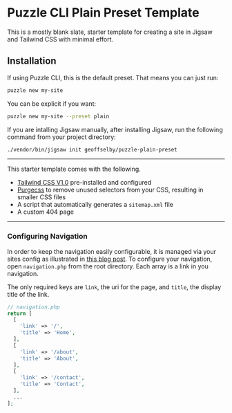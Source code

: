 # Puzzle CLI Plain Preset Template

This is a mostly blank slate, starter template for creating a site in Jigsaw and Tailwind CSS with minimal effort. 

## Installation

If using Puzzle CLI, this is the default preset. That means you can just run:

```bash
puzzle new my-site
```

You can be explicit if you want:

```bash
puzzle new my-site --preset plain
```

If you are intalling Jigsaw manually, after installing Jigsaw, run the following command from your project directory:

```bash
./vendor/bin/jigsaw init geoffselby/puzzle-plain-preset
```

---

This starter template comes with the following.

- [Tailwind CSS V1.0](https://tailwindcss.com) pre-installed and configured
- [Purgecss](https://www.purgecss.com/) to remove unused selectors from your CSS, resulting in smaller CSS files
- A script that automatically generates a `sitemap.xml` file
- A custom 404 page

---

### Configuring Navigation

In order to keep the navigation easily configurable, it is managed via your sites config as illustrated in [this blog post](https://geoffcodesthings.com/blog/managing-navigation-menus-jigsaw). To configure your navigation, open `navigation.php` from the root directory. Each array is a link in you navigation.

The only required keys are `link`, the uri for the page, and `title`, the display title of the link.

```php
// navigation.php
return [
  [
    'link' => '/',
    'title' => 'Home',
  ],
  [
    'link' => '/about',
    'title' => 'About',
  ],
  [
    'link' => '/contact',
    'title' => 'Contact',
  ],
  ...
];
```
